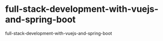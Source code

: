 # full-stack-development-with-vuejs-and-spring-boot
full-stack-development-with-vuejs-and-spring-boot
